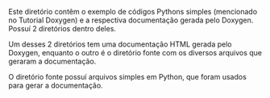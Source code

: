 Este diretório  contêm o exemplo de códigos Pythons simples (mencionado no Tutorial Doxygen) e a respectiva documentação gerada pelo Doxygen. Possuí 2 diretórios dentro deles.

Um desses 2 diretórios tem uma documentação HTML gerada pelo Doxygen, enquanto o outro é o diretório fonte com os diversos arquivos que geraram a documentação.

O diretório fonte possuí arquivos simples em Python, que foram usados para gerar a documentação.


